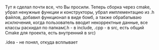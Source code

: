 Тут я сделал почти все, что Вы просили. Теперь сборка через cmake, убрал ненужные функции и конструкторы, 
убрал имплементацию из .h файлов, добавил функционал в виде бомб, а также обрабатываю исключения, когда пользователь вводит
некорректные данные, все классы раскидал по папкам(.h - в include, .cpp - в src, есть общий Cmake для проекта, есть внутренний в src)

.idea - не понял, откуда всплывает
